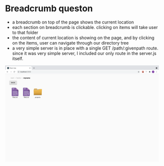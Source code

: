 # Breadcrumb queston

- a breadcrumb on top of the page shows the current location
- each section on breadcrumb is clickable. clicking on items will take user to that folder
- the content of current location is showing on the page, and by clicking on the items, user can navigate through our directory tree
- a very simple server is in place with a single GET /path/:givenpath route. since it was very simple server, I included our only route in the server.js itself.

![screenshot](https://github.com/MinaKhamesi/BreadCrumb/blob/main/screenshot.png?raw=true)
